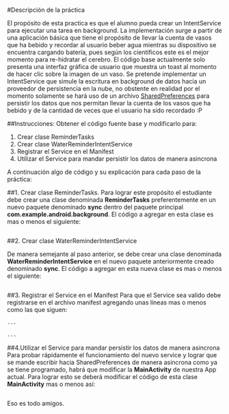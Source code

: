#Descripción de la práctica

El propósito de esta practica es que el alumno pueda crear un IntentService para ejecutar una tarea en background.  La implementación surge a partir de una aplicación básica que tiene el propósito de llevar la cuenta de vasos que ha bebido y recordar al usuario beber agua mientras su dispositivo se encuentra cargando batería, pues según los cientificos este es el mejor momento para re-hidratar el cerebro. El código base actualmente solo presenta una interfaz gráfica de usuario que muestra un toast al momento de hacer clic sobre la imagen de un vaso.  Se pretende implementar un IntentService que simule la escritura en background de datos hacia un proveedor de persistencia en la nube, no obstente  en realidad por el momento solamente se hará uso de un archivo [SharedPreferences](https://developer.android.com/training/basics/data-storage/shared-preferences.html) para persistir los datos que nos permitan llevar la cuenta de los vasos que ha bebido y de la cantidad de veces que el usuario ha sido recordado :P

##Instrucciones:
Obtener el código fuente base y modificarlo para:

 1. Crear clase ReminderTasks 
 2. Crear clase WaterReminderIntentService
 3. Registrar el Service en el Manifest
 4. Utilizar el Service para mandar persistir los datos de manera asincrona

A continuación algo de código y su explicación para cada paso de la práctica:

##1. Crear clase ReminderTasks. 
Para lograr este propósito el estudiante debe crear una clase denominada **ReminderTasks** preferentemente en un nuevo paquete denominado **sync** dentro del paquete principal **com.example.android.background**.  El código a agregar en esta clase es mas o menos el siguiente:

```java

```

##2. Crear clase WaterReminderIntentService

De manera semejante al paso anterior, se debe crear una clase denominada **WaterReminderIntentService** en el nuevo paquete anteriormente creado denominado **sync**.  El código a agregar en esta nueva clase es mas o menos el siguiente:

```java

```
##3. Registrar el Service en el Manifest
Para que el Service sea valido debe registrarse en el archivo manifest agregando unas líneas mas o menos como las que siguen:

```xml
...

...
```

##4.Utilizar el Service para mandar persistir los datos de manera asincrona
Para probar rápidamente el funcionamiento del nuevo service y lograr que se mande escribir hacia SharedPreferences de manera asincrona como ya se tiene programado,  habrá que modificar la **MainActivity** de nuestra App actual.  Para lograr esto se deberá modificar el código de esta clase **MainActivity** mas o menos así:

```java

```

Eso es todo amigos.
